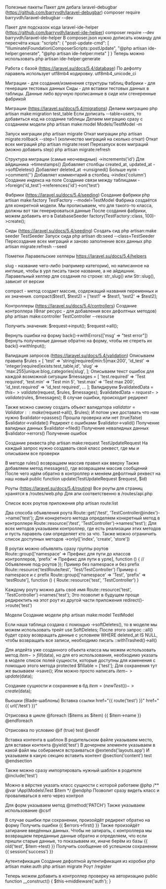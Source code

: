 Полезные пакеты
Пакет для дебага laravel-debugbar (https://github.com/barryvdh/laravel-debugbar)
composer require barryvdh/laravel-debugbar --dev

Пакет для подсказок кода laravel-ide-helper (https://github.com/barryvdh/laravel-ide-helper)
composer require --dev barryvdh/laravel-ide-helper
В composer.json нужно дописать команду для пересчёта кэша:
"scripts": {
    "post-update-cmd": [
        "Illuminate\\Foundation\\ComposerScripts::postUpdate",
        "@php artisan ide-helper:generate",
        "@php artisan ide-helper:meta"
    ]
}
Теперь можно использовать
php artisan ide-helper:generate



Работа с базой (https://laravel.su/docs/5.4/database)
По дефолту ларавель использует utf8mb4 кодировку. utf8mb4_unicode_ci

Миграции - для создания/изменения структуры таблиц
Фабрики - для генерации тестовых данных
Сиды - для вставки тестовых данных в таблицы. Данные либо вручную прописанные в сиде или сгенеренные фабрикой


Миграции (https://laravel.su/docs/5.4/migrations)
Делаем миграцию
php artisan make:migration test_table
Если дописать --table=users, то добавиться код на создание таблицы
Делаем миграцию сразу с созданием модели
php artisan make:model Models/TestModel -m

Запуск миграции
php artisan migrate
Откат миграции
php artisan migrate:rollback --step=1 (количество миграций на сколько откат)
Откат всех миграций
php artisan migrate:reset 
Перезапуск всех миграций (можно добавить step)
php artisan migrate:refresh 

Структура миграции (самые неочевидные)
->increments('id') Для айдишника
->timestamps() Добавляет столбцы created_at, updated_at
->softDeletes() Добавляет deleted_at
->unsigned() Больше нуля
->comment('') Добавляет комментарий в столбец
->index('column') Создание индекса на поле
Создание связи между таблицами
->foreign('id_test')->references('id')->on('test')


Фабрики (https://laravel.su/docs/5.4/seeding)
Создание фабрики
php artisan make:factory TestFactory --model=TestModel
Фабрика создаётся для конкретной модели. Мы прописываем, что для такого-то класса, должны вот так генерироваться данные
После создания фабрики, можем добавить его в DatabaseSeeder
factory(TestFactory::class, 100)->create();


Сиды (https://laravel.su/docs/5.4/seeding)
Создать сид
php artisan:make seeder TestSeeder
Запуск сида
php artisan db:seed --class=TestSeeder
Пересоздание всех миграций и заново заполнение всех данных
php artisan migrate:refresh --seed



Пометки
Ларавельские хелперы https://laravel.su/docs/5.4/helpers

slug - название чего-либо (например категории), но написанное на инглише, чтобы в урл писать такое название, а не айдишник. 
Ларавельный хелпер для создания по строке: str_slug() или Str::slug(), зависит от версии

compact - метод создает массив, содержащий названия переменных и их значения. 
compact($test1, $test2) = ['test1' => $test1, 'test2' => $test2];



Контроллеры (https://laravel.su/docs/5.4/controllers)
Создание контроллера (Флаг ресурс - для добавления всех дефолтных методов)
php artisan make:controller TestController --resourse

Получить значения:
$request->input();
$request->all();

Вернуть ошибки на форму
back()->withErrors(['msg' => "test error"])
Вернуть полученные данные обратно на форму, чтобы не стереть их
back()->withInput();



Валидация запросов (https://laravel.su/docs/5.4/validation)
Описываем правила
$rules = [
    'test' => 'string|required|min:5|max:200',
    'id_test' => 'integer|required|exists:test_table,id',
    'slug' => 'max:255|unique:blog_categories|slug',
];
Описываем текст ошибок для каждой возможной ситуации
$messages = [
    'test.required' => 'Test required',
    'test.min' => 'Test min 5',
    'test.max' => 'Test max 200',
    'id_test.required' => 'id_test required',
    ...
];
Валидируем
$validatedData = $this->validate($request, $rules, $messages);
$validatedData = $request->validate($rules, $messages);
В случае ошибки, происходит редирект

Также можно самому создать объект валидатора
$validator = Validator::make($request->all(), $rules);
И потом уже доставать что нам нужно
$validator->passes() Прошла проверка или нет (true|false)
$validator->validate() Редирект с ошибками
$validator->valid() Получение валидных данных
$validator->filed() Получение невалидных данных
$validator->errors() Получение ошибок

Создание реквеста
php artisan make:request TestUpdateRequest
На каждый запрос нужно создавать свой класс реквест, где мы и описываем все проверки

В методе rules() возвращаем массив правил как вверху
Также добавляем метод messages(), где возвращаем массив сообщений
После чего идём обратно в контроллер и меняем дефолтный реквест на наш новый
public function update(TestUpdateRequest $request, $id)



Роуты (https://laravel.su/docs/5.4/routing)
Все роуты для страниц хранятся в /routes/web.php
Для апи соответственно в /routes/api.php

Список всех роутов приложения
php artisan route:list

Два способа объявления роута
Route::get('/test', 'TestController@index')->name('test'); Для конкретного метода определяем конкретный метод в контроллере
Route::resource('/test', 'TestController')->names('test'); Для всех методов указываем контроллер, где есть реализации этих методов и пусть ларавель сам определяет кто за что. 
Также можно ограничить список доступных методов
->only(['index', 'create', 'store'])

В роутах можно объявлять сразу группы роутов
Route::group(['namespace' => Префикс для пути до классов контроллеров, 'prefix' => Префикс для пути в урле], function () {
    //Объявление под-роутов
});
Пример без namespace и без prefix
Route::resource('testRoute/test', 'Test/TestController')
Пример c namespace и с prefix
Route::group(['namespace' => 'Test', 'prefix' => 'testRoute'], function () {
    Route::resource('test', 'TestController')
}

Каждому роуту можно дать своё имя
Route::resource('test', 'TestController')->names('test');
Это позволит в будущем проще редиректить на этот роут из другой части приложения
redirect()->route('test')



Модели
Создание модели
php artisan make:model TestModel

Если наша таблица создана с помощью ->softDeletes(), то в моделе мы можем использовать трейт use SoftDeletes;
После этого запрос ::all() будет сразу возвращать данные с условием WHERE deleted_at IS NULL, чтобы возвращать все записи, необходимо писать ::withTrashed()->all()

Для апдейта уже созданного объекта класса мы можем использовать метод $item->fill($data), но для его использования, необходимо указать в моделе список полей сущности, которые доступны для изменения с помощью этого метода
protected $fillable = ['test'];
Для сохранения тут же вызываем ->save(); Или можно просто написать $item->update($data);

Создание сущности и сохранение в бд
$item = (new Test())->create($data);



Вьюшки (Blade-шаблоны)
Вставка ссылки 
href="{{ route('test') }}"
href="{{ url('/test') }}"

Отрисовка в цикле
@foreach ($items as $item)
    <span>{{ $item->name }}</span>
@endforeach

Отрисовка по условию
@if (true)
    <span>test</span>
@endif

Вставка контента в шаблон
В родительском файле указываем место, для вставки контента
@yield('test')
В дочернем элементе указываем в какой файл мы собираемся встраиваться
@extends('layouts.app')
И указываем в какую секцию вставить контент
@section('content')
    <span>test</span>
@endsection

Также можно сразу импортировать нужный шаблон в родителе
@include('test')

Можно в вёрстке указать класс сущности с которой работаем
@php /** @var \App\Models\Test $item */ @endphp
Позволит сразу видеть класс и проваливаться в него через контрол

Для форм указываем метод
@method('PATCH')
Также указываем использование 
@csrf

В случае ошибки при сохранении, произойдёт редирект обратно на форму
Получить ошибки
{{ $errors->first() }}
Также произойдёт затирание введённых данных. Чтобы не затирать, с контроллера мы возвращаем переданные данные обратно и определяем, что если пришли старые данные, то показываем их, иначе берём из базы
{{ old('test', $item->test) }}
Получить сообщение об успешном сохранении
{{ session('success') }}



Аутентификация
Создание дефолтной аутентификация из коробки
php artisan make:auth
php artisan migrate
Роут /register

Теперь можем добавить в контроллер проверку на авторизацию
public function __construct()
{
    $this->middleware('auth');
}
